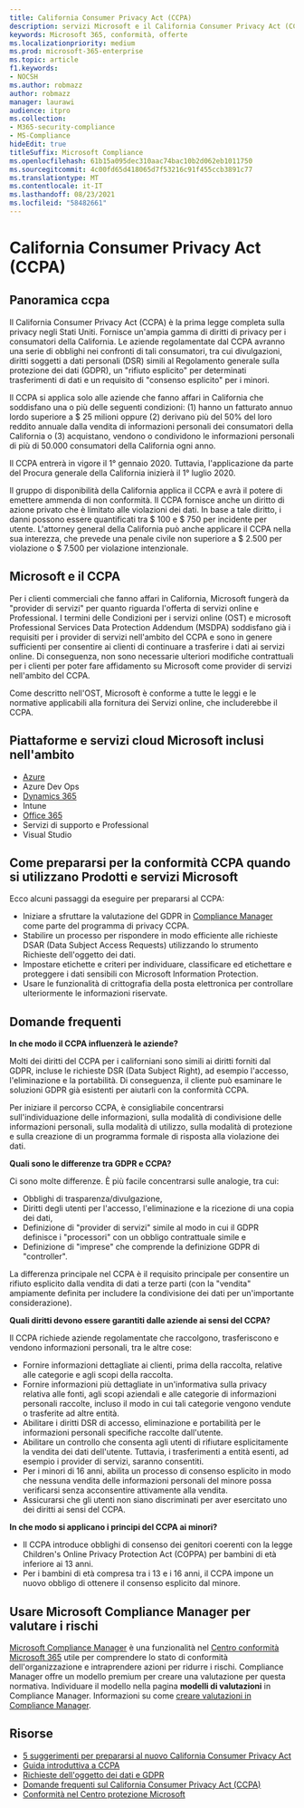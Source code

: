 ```yaml
---
title: California Consumer Privacy Act (CCPA)
description: servizi Microsoft e il California Consumer Privacy Act (CCPA).
keywords: Microsoft 365, conformità, offerte
ms.localizationpriority: medium
ms.prod: microsoft-365-enterprise
ms.topic: article
f1.keywords:
- NOCSH
ms.author: robmazz
author: robmazz
manager: laurawi
audience: itpro
ms.collection:
- M365-security-compliance
- MS-Compliance
hideEdit: true
titleSuffix: Microsoft Compliance
ms.openlocfilehash: 61b15a095dec310aac74bac10b2d062eb1011750
ms.sourcegitcommit: 4c00fd65d418065d7f53216c91f455ccb3891c77
ms.translationtype: MT
ms.contentlocale: it-IT
ms.lasthandoff: 08/23/2021
ms.locfileid: "58482661"
---
```

# <a name="california-consumer-privacy-act-ccpa"></a>California Consumer Privacy Act (CCPA)

## <a name="ccpa-overview"></a>Panoramica ccpa

Il California Consumer Privacy Act (CCPA) è la prima legge completa sulla privacy negli Stati Uniti. Fornisce un'ampia gamma di diritti di privacy per i consumatori della California.  Le aziende regolamentate dal CCPA avranno una serie di obblighi nei confronti di tali consumatori, tra cui divulgazioni, diritti soggetti a dati personali (DSR) simili al Regolamento generale sulla protezione dei dati (GDPR), un "rifiuto esplicito" per determinati trasferimenti di dati e un requisito di "consenso esplicito" per i minori.

Il CCPA si applica solo alle aziende che fanno affari in California che soddisfano una o più delle seguenti condizioni: (1) hanno un fatturato annuo lordo superiore a $ 25 milioni oppure (2) derivano più del 50% del loro reddito annuale dalla vendita di informazioni personali dei consumatori della California o (3) acquistano, vendono o condividono le informazioni personali di più di 50.000 consumatori della California ogni anno.

Il CCPA entrerà in vigore il 1° gennaio 2020. Tuttavia, l'applicazione da parte del Procura generale della California inizierà il 1° luglio 2020.

Il gruppo di disponibilità della California applica il CCPA e avrà il potere di emettere ammenda di non conformità. Il CCPA fornisce anche un diritto di azione privato che è limitato alle violazioni dei dati. In base a tale diritto, i danni possono essere quantificati tra $ 100 e $ 750 per incidente per utente. L'attorney general della California può anche applicare il CCPA nella sua interezza, che prevede una penale civile non superiore a $ 2.500 per violazione o $ 7.500 per violazione intenzionale.

## <a name="microsoft-and-the-ccpa"></a>Microsoft e il CCPA

Per i clienti commerciali che fanno affari in California, Microsoft fungerà da "provider di servizi" per quanto riguarda l'offerta di servizi online e Professional.  I termini delle Condizioni per i servizi online (OST) e microsoft Professional Services Data Protection Addendum (MSDPA) soddisfano già i requisiti per i provider di servizi nell'ambito del CCPA e sono in genere sufficienti per consentire ai clienti di continuare a trasferire i dati ai servizi online. Di conseguenza, non sono necessarie ulteriori modifiche contrattuali per i clienti per poter fare affidamento su Microsoft come provider di servizi nell'ambito del CCPA.

Come descritto nell'OST, Microsoft è conforme a tutte le leggi e le normative applicabili alla fornitura dei Servizi online, che includerebbe il CCPA.  

## <a name="microsoft-in-scope-cloud-platforms--services"></a>Piattaforme e servizi cloud Microsoft inclusi nell'ambito

- [Azure](https://aka.ms/AzureCompliance)
- Azure Dev Ops
- [Dynamics 365](https://aka.ms/d365-compliance-list)
- Intune
- [Office 365](https://aka.ms/o365-compliance-framework)
- Servizi di supporto e Professional
- Visual Studio

## <a name="how-you-can-prepare-for-your-ccpa-compliance-when-using-microsoft-products-and-services"></a>Come prepararsi per la conformità CCPA quando si utilizzano Prodotti e servizi Microsoft

Ecco alcuni passaggi da eseguire per prepararsi al CCPA:

- Iniziare a sfruttare la valutazione del GDPR in [Compliance Manager](/microsoft-365/compliance/compliance-manager) come parte del programma di privacy CCPA.
- Stabilire un processo per rispondere in modo efficiente alle richieste DSAR (Data Subject Access Requests) utilizzando lo strumento Richieste dell'oggetto dei dati.
- Impostare etichette e criteri per individuare, classificare ed etichettare e proteggere i dati sensibili con Microsoft Information Protection.
- Usare le funzionalità di crittografia della posta elettronica per controllare ulteriormente le informazioni riservate.

## <a name="frequently-asked-questions"></a>Domande frequenti

**In che modo il CCPA influenzerà le aziende?**

Molti dei diritti del CCPA per i californiani sono simili ai diritti forniti dal GDPR, incluse le richieste DSR (Data Subject Right), ad esempio l'accesso, l'eliminazione e la portabilità. Di conseguenza, il cliente può esaminare le soluzioni GDPR già esistenti per aiutarli con la conformità CCPA.

Per iniziare il percorso CCPA, è consigliabile concentrarsi sull'individuazione delle informazioni, sulla modalità di condivisione delle informazioni personali, sulla modalità di utilizzo, sulla modalità di protezione e sulla creazione di un programma formale di risposta alla violazione dei dati.

**Quali sono le differenze tra GDPR e CCPA?**

Ci sono molte differenze. È più facile concentrarsi sulle analogie, tra cui:

- Obblighi di trasparenza/divulgazione,
- Diritti degli utenti per l'accesso, l'eliminazione e la ricezione di una copia dei dati,
- Definizione di "provider di servizi" simile al modo in cui il GDPR definisce i "processori" con un obbligo contrattuale simile e
- Definizione di "imprese" che comprende la definizione GDPR di "controller".

La differenza principale nel CCPA è il requisito principale per consentire un rifiuto esplicito dalla vendita di dati a terze parti (con la "vendita" ampiamente definita per includere la condivisione dei dati per un'importante considerazione).

**Quali diritti devono essere garantiti dalle aziende ai sensi del CCPA?**

Il CCPA richiede aziende regolamentate che raccolgono, trasferiscono e vendono informazioni personali, tra le altre cose:

- Fornire informazioni dettagliate ai clienti, prima della raccolta, relative alle categorie e agli scopi della raccolta.
- Fornire informazioni più dettagliate in un'informativa sulla privacy relativa alle fonti, agli scopi aziendali e alle categorie di informazioni personali raccolte, incluso il modo in cui tali categorie vengono vendute o trasferite ad altre entità.
- Abilitare i diritti DSR di accesso, eliminazione e portabilità per le informazioni personali specifiche raccolte dall'utente.
- Abilitare un controllo che consenta agli utenti di rifiutare esplicitamente la vendita dei dati dell'utente. Tuttavia, i trasferimenti a entità esenti, ad esempio i provider di servizi, saranno consentiti.
- Per i minori di 16 anni, abilita un processo di consenso esplicito in modo che nessuna vendita delle informazioni personali del minore possa verificarsi senza acconsentire attivamente alla vendita.
- Assicurarsi che gli utenti non siano discriminati per aver esercitato uno dei diritti ai sensi del CCPA.

**In che modo si applicano i principi del CCPA ai minori?**

- Il CCPA introduce obblighi di consenso dei genitori coerenti con la legge Children's Online Privacy Protection Act (COPPA) per bambini di età inferiore ai 13 anni.
- Per i bambini di età compresa tra i 13 e i 16 anni, il CCPA impone un nuovo obbligo di ottenere il consenso esplicito dal minore.

## <a name="use-microsoft-compliance-manager-to-assess-your-risk"></a>Usare Microsoft Compliance Manager per valutare i rischi

[Microsoft Compliance Manager](/microsoft-365/compliance/compliance-manager) è una funzionalità nel [Centro conformità Microsoft 365](/microsoft-365/compliance/microsoft-365-compliance-center) utile per comprendere lo stato di conformità dell'organizzazione e intraprendere azioni per ridurre i rischi. Compliance Manager offre un modello premium per creare una valutazione per questa normativa. Individuare il modello nella pagina **modelli di valutazioni** in Compliance Manager. Informazioni su come [creare valutazioni in Compliance Manager](/microsoft-365/compliance/compliance-manager-assessments).

## <a name="resources"></a>Risorse

- [5 suggerimenti per prepararsi al nuovo California Consumer Privacy Act](https://aka.ms/M365ComplianceBlog_RSA)
- [Guida introduttiva a CCPA](https://info.microsoft.com/ww-landing-Five-tips-to-help-you-prepare-for-the-California-Consumer-Privacy-Act.html)
- [Richieste dell'oggetto dei dati e GDPR](gdpr-data-subject-requests.md)
- [Domande frequenti sul California Consumer Privacy Act (CCPA)](ccpa-faq.yml)
- [Conformità nel Centro protezione Microsoft](https://www.microsoft.com/trust-center/compliance/compliance-overview)
